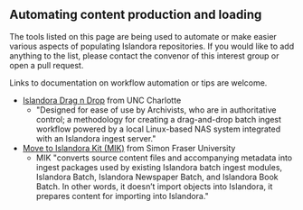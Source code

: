 ## Automating content production and loading

The tools listed on this page are being used to automate or make easier various aspects of populating Islandora repositories. If you would like to add anything to the list, please contact the convenor of this interest group or open a pull request.

Links to documentation on workflow automation or tips are welcome.

* [Islandora Drag n Drop](https://github.com/unc-charlotte-libraries/islandora_ingest_dragndrop) from UNC Charlotte
  * "Designed for ease of use by Archivists, who are in authoritative control; a methodology for creating a drag-and-drop batch ingest workflow powered by a local Linux-based NAS system integrated with an Islandora ingest server."
* [Move to Islandora Kit (MIK)](https://github.com/MarcusBarnes/mik) from Simon Fraser University
  * MIK "converts source content files and accompanying metadata into ingest packages used by existing Islandora batch ingest modules, Islandora Batch, Islandora Newspaper Batch, and Islandora Book Batch. In other words, it doesn’t import objects into Islandora, it prepares content for importing into Islandora."
